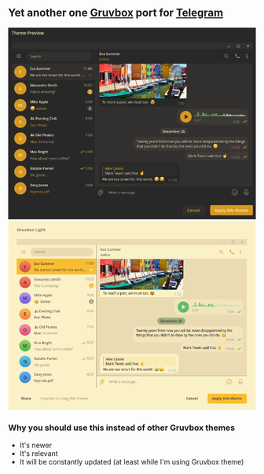## Yet another one [Gruvbox](https://github.com/morhetz/gruvbox) port for [Telegram](https://desktop.telegram.org)

![preview](./screenshot.png)
![preview-2](./screenshot-light.png)

### Why you should use this instead of other Gruvbox themes
- It's newer
- It's relevant
- It will be constantly updated (at least while I'm using Gruvbox theme)
